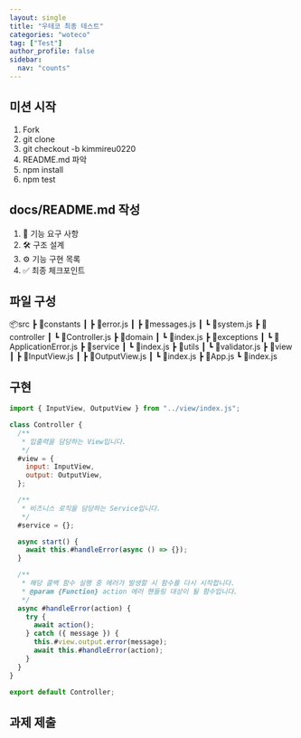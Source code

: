 ```yaml
---
layout: single
title: "우테코 최종 테스트"
categories: "woteco"
tag: ["Test"]
author_profile: false
sidebar:
  nav: "counts"
---
```


## 미션 시작

1. Fork
2. git clone
3. git checkout -b kimmireu0220
4. README.md 파악
5. npm install
6. npm test

## docs/README.md 작성

1. 🚀 기능 요구 사항
2. 🛠️ 구조 설계
3. ⚙️ 기능 구현 목록
4. ✅ 최종 체크포인트

## 파일 구성

📦src
┣ 📂constants
┃ ┣ 📜error.js
┃ ┣ 📜messages.js
┃ ┗ 📜system.js
┣ 📂controller
┃ ┗ 📜Controller.js
┣ 📂domain
┃ ┗ 📜index.js
┣ 📂exceptions
┃ ┗ 📜ApplicationError.js
┣ 📂service
┃ ┗ 📜index.js
┣ 📂utils
┃ ┗ 📜validator.js
┣ 📂view
┃ ┣ 📜InputView.js
┃ ┣ 📜OutputView.js
┃ ┗ 📜index.js
┣ 📜App.js
┗ 📜index.js

## 구현

```javascript
import { InputView, OutputView } from "../view/index.js";

class Controller {
  /**
   * 입출력을 담당하는 View입니다.
   */
  #view = {
    input: InputView,
    output: OutputView,
  };

  /**
   * 비즈니스 로직을 담당하는 Service입니다.
   */
  #service = {};

  async start() {
    await this.#handleError(async () => {});
  }

  /**
   * 해당 콜백 함수 실행 중 에러가 발생할 시 함수를 다시 시작합니다.
   * @param {Function} action 에러 핸들링 대상이 될 함수입니다.
   */
  async #handleError(action) {
    try {
      await action();
    } catch ({ message }) {
      this.#view.output.error(message);
      await this.#handleError(action);
    }
  }
}

export default Controller;
```

## 과제 제출
